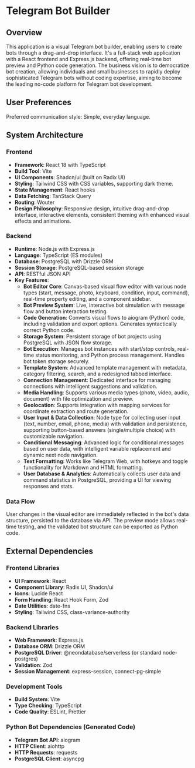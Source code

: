 # Telegram Bot Builder

## Overview
This application is a visual Telegram bot builder, enabling users to create bots through a drag-and-drop interface. It's a full-stack web application with a React frontend and Express.js backend, offering real-time bot preview and Python code generation. The business vision is to democratize bot creation, allowing individuals and small businesses to rapidly deploy sophisticated Telegram bots without coding expertise, aiming to become the leading no-code platform for Telegram bot development.

## User Preferences
Preferred communication style: Simple, everyday language.

## System Architecture

### Frontend
- **Framework**: React 18 with TypeScript
- **Build Tool**: Vite
- **UI Components**: Shadcn/ui (built on Radix UI)
- **Styling**: Tailwind CSS with CSS variables, supporting dark theme.
- **State Management**: React hooks
- **Data Fetching**: TanStack Query
- **Routing**: Wouter
- **Design Philosophy**: Responsive design, intuitive drag-and-drop interface, interactive elements, consistent theming with enhanced visual effects and animations.

### Backend
- **Runtime**: Node.js with Express.js
- **Language**: TypeScript (ES modules)
- **Database**: PostgreSQL with Drizzle ORM
- **Session Storage**: PostgreSQL-based session storage
- **API**: RESTful JSON API
- **Key Features**:
    - **Bot Editor Core**: Canvas-based visual flow editor with various node types (start, message, photo, keyboard, condition, input, command), real-time property editing, and a component sidebar.
    - **Bot Preview System**: Live, interactive bot simulation with message flow and button interaction testing.
    - **Code Generation**: Converts visual flows to aiogram (Python) code, including validation and export options. Generates syntactically correct Python code.
    - **Storage System**: Persistent storage of bot projects using PostgreSQL with JSON flow storage.
    - **Bot Execution**: Manages bot instances with start/stop controls, real-time status monitoring, and Python process management. Handles bot token storage securely.
    - **Template System**: Advanced template management with metadata, category filtering, search, and a redesigned tabbed interface.
    - **Connection Management**: Dedicated interface for managing connections with intelligent suggestions and validation.
    - **Media Handling**: Supports various media types (photo, video, audio, document) with file optimization and preview.
    - **Geolocation**: Supports integration with mapping services for coordinate extraction and route generation.
    - **User Input & Data Collection**: Node type for collecting user input (text, number, email, phone, media) with validation and persistence, supporting button-based answers (single/multiple choice) with customizable navigation.
    - **Conditional Messaging**: Advanced logic for conditional messages based on user data, with intelligent variable replacement and dynamic next node navigation.
    - **Text Formatting**: Works like Telegram Web, with hotkeys and toggle functionality for Markdown and HTML formatting.
    - **User Database & Analytics**: Automatically collects user data and command statistics in PostgreSQL, providing a UI for viewing responses and stats.

### Data Flow
User changes in the visual editor are immediately reflected in the bot's data structure, persisted to the database via API. The preview mode allows real-time testing, and the validated bot structure can be exported as Python code.

## External Dependencies

### Frontend Libraries
- **UI Framework**: React
- **Component Library**: Radix UI, Shadcn/ui
- **Icons**: Lucide React
- **Form Handling**: React Hook Form, Zod
- **Date Utilities**: date-fns
- **Styling**: Tailwind CSS, class-variance-authority

### Backend Libraries
- **Web Framework**: Express.js
- **Database ORM**: Drizzle ORM
- **PostgreSQL Driver**: @neondatabase/serverless (or standard node-postgres)
- **Validation**: Zod
- **Session Management**: express-session, connect-pg-simple

### Development Tools
- **Build System**: Vite
- **Type Checking**: TypeScript
- **Code Quality**: ESLint, Prettier

### Python Bot Dependencies (Generated Code)
- **Telegram Bot API**: aiogram
- **HTTP Client**: aiohttp
- **HTTP Requests**: requests
- **PostgreSQL Client**: asyncpg